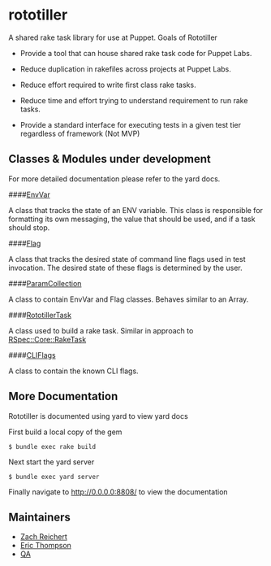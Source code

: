 # rototiller

A shared rake task library for use at Puppet.
Goals of Rototiller

* Provide a tool that can house shared rake task code for Puppet Labs.

* Reduce duplication in rakefiles across projects at Puppet Labs.

* Reduce effort required to write first class rake tasks.

* Reduce time and effort trying to understand requirement to run rake tasks.

* Provide a standard interface for executing tests in a given test tier regardless of framework (Not MVP)

## Classes & Modules under development
For more detailed documentation please refer to the yard docs.

####[EnvVar](lib/rototiller/utilities/env_var.rb)

  A class that tracks the state of an ENV variable.
  This class is responsible for formatting its own messaging, the value that should be used, and if a task should stop.

####[Flag](lib/rototiller/utilities/flag.rb)

   A class that tracks the desired state of command line flags used in test invocation.
   The desired state of these flags is determined by the user.

####[ParamCollection](lib/rototiller/utilities/param_collection.rb)

  A class to contain EnvVar and Flag classes.
  Behaves similar to an Array.

####[RototillerTask](lib/rototiller/task/rototiller_task.rb)

  A class used to build a rake task.
  Similar in approach to [RSpec::Core::RakeTask](https://github.com/rspec/rspec-core/blob/master/lib/rspec/core/rake_task.rb)

####[CLIFlags](lib/rototiller/task/flags/cli_flags.rb)

  A class to contain the known CLI flags.

## More Documentation

Rototiller is documented using yard
to view yard docs

First build a local copy of the gem

    $ bundle exec rake build

Next start the yard server

    $ bundle exec yard server

Finally navigate to http://0.0.0.0:8808/ to view the documentation

## Maintainers
* [Zach Reichert](zach.reichert@puppetlabs.com)
* [Eric Thompson](erict@puppetlabs.com)
* [QA](qa-team@puppetlabs.com)
